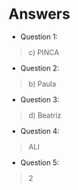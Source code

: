 # Answers

* Question 1:
> c) PINCA

* Question 2:
> b) Paula

* Question 3:
> d) Beatriz

* Question 4:
> ALI

* Question 5:
> 2